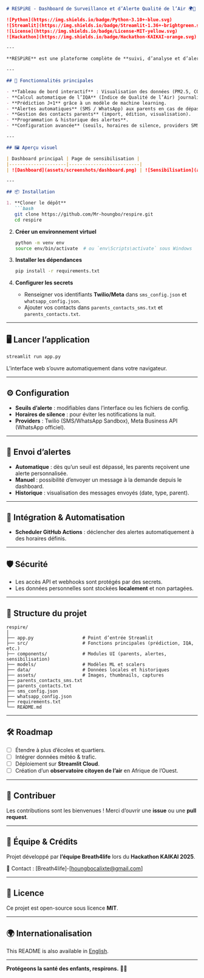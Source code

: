 
````markdown
# RESPiRE - Dashboard de Surveillance et d’Alerte Qualité de l’Air 🌍💨  

![Python](https://img.shields.io/badge/Python-3.10+-blue.svg)  
![Streamlit](https://img.shields.io/badge/Streamlit-1.36+-brightgreen.svg)  
![License](https://img.shields.io/badge/License-MIT-yellow.svg)  
![Hackathon](https://img.shields.io/badge/Hackathon-KAIKAI-orange.svg)  

---

**RESPiRE** est une plateforme complète de **suivi, d’analyse et d’alerte sur la qualité de l’air dans les écoles**, pensée pour protéger la santé des enfants et informer les parents et responsables scolaires en temps réel.  

---

## 🚀 Fonctionnalités principales  

- **Tableau de bord interactif** : Visualisation des données (PM2.5, CO₂, température, humidité, etc.) en temps réel et sur l’historique.  
- **Calcul automatique de l’IQA** (Indice de Qualité de l’Air) journalier.  
- **Prédiction J+1** grâce à un modèle de machine learning.  
- **Alertes automatiques** (SMS / WhatsApp) aux parents en cas de dépassement de seuils critiques.  
- **Gestion des contacts parents** (import, édition, visualisation).  
- **Programmation & historique des alertes**.  
- **Configuration avancée** (seuils, horaires de silence, providers SMS/WhatsApp).  

---

## 🖼️ Aperçu visuel  

| Dashboard principal | Page de sensibilisation |
|---------------------|--------------------------|
| ![Dashboard](assets/screenshots/dashboard.png) | ![Sensibilisation](assets/screenshots/sensibilisation.png) |

---

## 📦 Installation  

1. **Cloner le dépôt**
   ```bash
   git clone https://github.com/Mr-houngbo/respire.git
   cd respire
````

2. **Créer un environnement virtuel**

   ```bash
   python -m venv env
   source env/bin/activate  # ou `env\Scripts\activate` sous Windows
   ```

3. **Installer les dépendances**

   ```bash
   pip install -r requirements.txt
   ```

4. **Configurer les secrets**

   * Renseigner vos identifiants **Twilio/Meta** dans `sms_config.json` et `whatsapp_config.json`.
   * Ajouter vos contacts dans `parents_contacts_sms.txt` et `parents_contacts.txt`.

---

## 🖥️ Lancer l’application

```bash
streamlit run app.py
```

L’interface web s’ouvre automatiquement dans votre navigateur.

---

## ⚙️ Configuration

* **Seuils d’alerte** : modifiables dans l’interface ou les fichiers de config.
* **Horaires de silence** : pour éviter les notifications la nuit.
* **Providers** : Twilio (SMS/WhatsApp Sandbox), Meta Business API (WhatsApp officiel).

---

## 📲 Envoi d’alertes

* **Automatique** : dès qu’un seuil est dépassé, les parents reçoivent une alerte personnalisée.
* **Manuel** : possibilité d’envoyer un message à la demande depuis le dashboard.
* **Historique** : visualisation des messages envoyés (date, type, parent).

---

## 🔗 Intégration & Automatisation

* **Scheduler GitHub Actions** : déclencher des alertes automatiquement à des horaires définis.

---

## 🛡️ Sécurité

* Les accès API et webhooks sont protégés par des secrets.
* Les données personnelles sont stockées **localement** et non partagées.

---

## 📁 Structure du projet

```
respire/
│
├── app.py                  # Point d’entrée Streamlit
├── src/                    # Fonctions principales (prédiction, IQA, etc.)
├── components/             # Modules UI (parents, alertes, sensibilisation)
├── models/                 # Modèles ML et scalers
├── data/                   # Données locales et historiques
├── assets/                 # Images, thumbnails, captures
├── parents_contacts_sms.txt
├── parents_contacts.txt
├── sms_config.json
├── whatsapp_config.json
├── requirements.txt
└── README.md
```

---

## 🛠️ Roadmap

* [ ] Étendre à plus d’écoles et quartiers.
* [ ] Intégrer données météo & trafic.
* [ ] Déploiement sur **Streamlit Cloud**.
* [ ] Création d’un **observatoire citoyen de l’air** en Afrique de l’Ouest.

---

## 🤝 Contribuer

Les contributions sont les bienvenues ! Merci d’ouvrir une **issue** ou une **pull request**.

---

## 👥 Équipe & Crédits

Projet développé par **l’équipe Breath4life** lors du **Hackathon KAIKAI 2025**.

📧 Contact : \[Breath4life]-[houngbocalixte@gmail.com]

---

## 📝 Licence

Ce projet est open-source sous licence **MIT**.

---

## 🌍 Internationalisation

This README is also available in [English](README.en.md).

---

**Protégeons la santé des enfants, respirons.** 💙🌱

```
